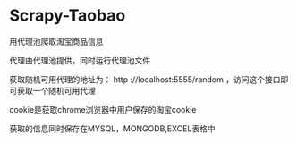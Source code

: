 # Scrapy-Taobao
用代理池爬取淘宝商品信息


代理由代理池提供，同时运行代理池文件


获取随机可用代理的地址为： http ://localhost:5555/random ，访问这个接口即可获取一个随机可用代理


cookie是获取chrome浏览器中用户保存的淘宝cookie


获取的信息同时保存在MYSQL，MONGODB,EXCEL表格中
